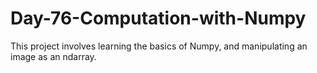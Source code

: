 # Day-76-Computation-with-Numpy
 This project involves learning the basics of Numpy, and manipulating an image as an ndarray.
